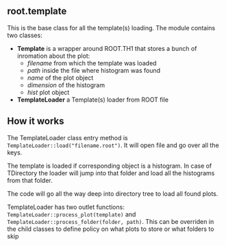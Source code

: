 ## root.template

This is the base class for all the template(s) loading. The module contains
two classes:

* **Template** is a wrapper around ROOT.TH1 that stores a bunch of inromation
about the plot:
    * _filename_ from which the template was loaded
    * _path_ inside the file where histogram was found
    * _name_ of the plot object
    * _dimension_ of the histogram
    * _hist_ plot object
* **TemplateLoader** a Template(s) loader from ROOT file

## How it works

The TemplateLoader class entry method is
```TemplateLoader::load("filename.root")```. It will open file and go over all
the keys.

The template is loaded if corresponding object is a histogram. In case of
TDirectory the loader will jump into that folder and load all the histograms
from that folder.

The code will go all the way deep into directory tree to load all found plots.

TemplateLoader has two outlet functions:
```TemplateLoader::process_plot(template)``` and
```TemplateLoader::process_folder(folder, path)```. This can be overriden in
the child classes to define policy on what plots to store or what folders to
skip
